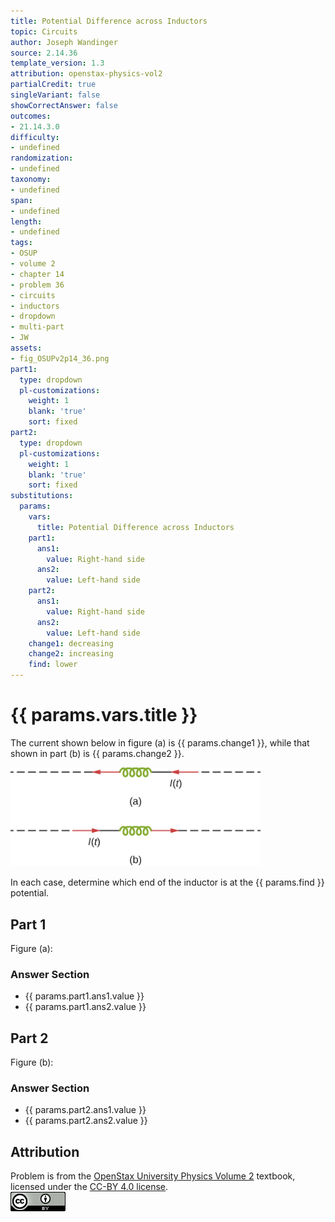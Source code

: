 ```yaml
---
title: Potential Difference across Inductors
topic: Circuits
author: Joseph Wandinger
source: 2.14.36
template_version: 1.3
attribution: openstax-physics-vol2
partialCredit: true
singleVariant: false
showCorrectAnswer: false
outcomes:
- 21.14.3.0
difficulty:
- undefined
randomization:
- undefined
taxonomy:
- undefined
span:
- undefined
length:
- undefined
tags:
- OSUP
- volume 2
- chapter 14
- problem 36
- circuits
- inductors
- dropdown
- multi-part
- JW
assets:
- fig_OSUPv2p14_36.png
part1:
  type: dropdown
  pl-customizations:
    weight: 1
    blank: 'true'
    sort: fixed
part2:
  type: dropdown
  pl-customizations:
    weight: 1
    blank: 'true'
    sort: fixed
substitutions:
  params:
    vars:
      title: Potential Difference across Inductors
    part1:
      ans1:
        value: Right-hand side
      ans2:
        value: Left-hand side
    part2:
      ans1:
        value: Right-hand side
      ans2:
        value: Left-hand side
    change1: decreasing
    change2: increasing
    find: lower
---
```

# {{ params.vars.title }}
The current shown below in figure (a) is {{ params.change1 }}, while that shown in part (b) is {{ params.change2 }}.

<img src="fig_OSUPv2p14_36.png" width=400>

In each case, determine which end of the inductor is at the {{ params.find }} potential.

## Part 1

Figure (a):

### Answer Section

- {{ params.part1.ans1.value }}
- {{ params.part1.ans2.value }}

## Part 2

Figure (b):

### Answer Section

- {{ params.part2.ans1.value }}
- {{ params.part2.ans2.value }}

## Attribution

Problem is from the [OpenStax University Physics Volume 2](https://openstax.org/details/books/university-physics-volume-2) textbook, licensed under the [CC-BY 4.0 license](https://creativecommons.org/licenses/by/4.0/).<br>![Image representing the Creative Commons 4.0 BY license.](https://raw.githubusercontent.com/firasm/bits/master/by.png)